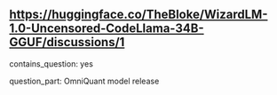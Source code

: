 ## https://huggingface.co/TheBloke/WizardLM-1.0-Uncensored-CodeLlama-34B-GGUF/discussions/1

contains_question: yes

question_part: OmniQuant model release